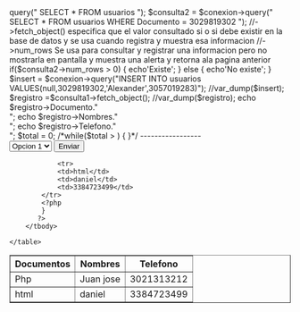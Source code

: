 <?php
/**Servidor = localhost
 * Usuario root
 * Pasword:
 * Nombre de la base de datos= ejemplo
 */
$conexion =new mysqli("localhost","root","","ejemplo") ;
//var_dump($conexion);
$consulta1 = $conexion->query(" SELECT * FROM usuarios ");
$consulta2 = $conexion->query(" SELECT * FROM usuarios WHERE Documento = 3029819302 ");
//->fetch_object() especifica que el valor consultado si o si debe existir en la base de datos y se usa cuando registra y muestra esa informacion
//->num_rows Se usa para consultar y registrar una informacion pero no mostrarla en pantalla y muestra una alerta y retorna ala pagina anterior
if($consulta2->num_rows > 0)
{
    echo'Existe';
}
else
{
    echo'No existe';
}
$insert = $conexion->query("INSERT INTO usuarios VALUES(null,3029819302,'Alexander',3057019283)");
//var_dump($insert);
$registro =$consulta1->fetch_object();
//var_dump($registro);
echo $registro->Documento."<br>";
echo $registro->Nombres."<br>";
echo $registro->Telefono."<br>";
$total = 0;
/*while($total > )
{

}*/
-----------------
<!DOCTYPE html>
<html lang="en">
<head>
    <meta charset="UTF-8">
    <meta name="viewport" content="width=device-width, initial-scale=1.0">
    <title>Document</title>
</head>
<body>
    <form method="get" action="">
       <select name="Value" id="">
        <option value="1">Opcion 1</option>
        <option value="2">Opcion 2</option>
       </select>
       <button type="submite">Enviar</button>
    </form>
    <table border="1">
        <thead>
            <th>Documentos</th>
            <th>Nombres</th>
            <th>Telefono</th>
        </thead>
        <tbody>
            <tr>
                <td>Php</td>
                <td>Juan jose</td>
                <td>3021313212</td>
            </tr>
            <tr>
                <td>html</td>
                <td>daniel</td>
                <td>3384723499</td>
            </tr>
          <?php
          $Inicio = 0;
          while($Inicio < 10)
            {
                $Inicio++;
                ?>
                <tr>
                <td>html</td>
                <td>daniel</td>
                <td>3384723499</td>
            </tr>
            <?php
            }
           ?>
        </tbody>

    </table>
</body>
</html>
